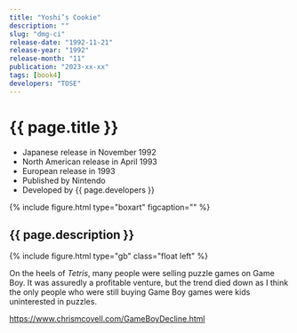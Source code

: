 ```yaml
---
title: "Yoshi’s Cookie"
description: ""
slug: "dmg-ci"
release-date: "1992-11-21"
release-year: "1992"
release-month: "11"
publication: "2023-xx-xx"
tags: [book4]
developers: "TOSE"
---
```

# {{ page.title }}

- Japanese release in November 1992
- North American release in April 1993
- European release in 1993
- Published by Nintendo
- Developed by {{ page.developers }}

{% include figure.html type="boxart" figcaption="" %}

## {{ page.description }}

{% include figure.html type="gb" class="float left" %}

On the heels of *Tetris*, many people were selling puzzle games on Game Boy. It was assuredly a profitable venture, but the trend died down as I think the only people who were still buying Game Boy games were kids uninterested in puzzles.

https://www.chrismcovell.com/GameBoyDecline.html